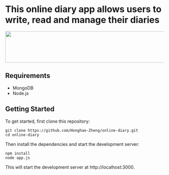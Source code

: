 # This online diary app allows users to write, read and manage their diaries

<img src="https://github.com/Honghao-Zheng/online-diary/blob/main/public/diary.png" width="600" height="100">

## Requirements
- MongoDB
- Node.js

## Getting Started

To get started, first clone this repository:
```
git clone https://github.com/Honghao-Zheng/online-diary.git
cd online-diary
```

Then install the dependencies and start the development server:
```
npm install
node app.js
```

This will start the development server at http://localhost:3000.
